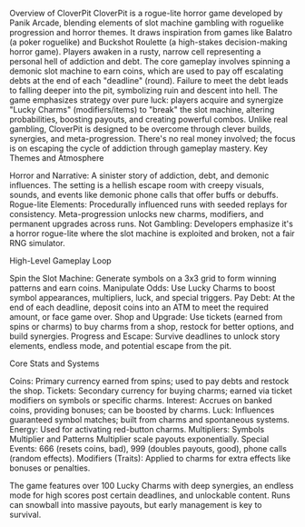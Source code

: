 Overview of CloverPit
CloverPit is a rogue-lite horror game developed by Panik Arcade, blending elements of slot machine gambling with roguelike progression and horror themes. It draws inspiration from games like Balatro (a poker roguelike) and Buckshot Roulette (a high-stakes decision-making horror game). Players awaken in a rusty, narrow cell representing a personal hell of addiction and debt. The core gameplay involves spinning a demonic slot machine to earn coins, which are used to pay off escalating debts at the end of each "deadline" (round). Failure to meet the debt leads to falling deeper into the pit, symbolizing ruin and descent into hell.
The game emphasizes strategy over pure luck: players acquire and synergize "Lucky Charms" (modifiers/items) to "break" the slot machine, altering probabilities, boosting payouts, and creating powerful combos. Unlike real gambling, CloverPit is designed to be overcome through clever builds, synergies, and meta-progression. There's no real money involved; the focus is on escaping the cycle of addiction through gameplay mastery.
Key Themes and Atmosphere

Horror and Narrative: A sinister story of addiction, debt, and demonic influences. The setting is a hellish escape room with creepy visuals, sounds, and events like demonic phone calls that offer buffs or debuffs.
Rogue-lite Elements: Procedurally influenced runs with seeded replays for consistency. Meta-progression unlocks new charms, modifiers, and permanent upgrades across runs.
Not Gambling: Developers emphasize it's a horror rogue-lite where the slot machine is exploited and broken, not a fair RNG simulator.

High-Level Gameplay Loop

Spin the Slot Machine: Generate symbols on a 3x3 grid to form winning patterns and earn coins.
Manipulate Odds: Use Lucky Charms to boost symbol appearances, multipliers, luck, and special triggers.
Pay Debt: At the end of each deadline, deposit coins into an ATM to meet the required amount, or face game over.
Shop and Upgrade: Use tickets (earned from spins or charms) to buy charms from a shop, restock for better options, and build synergies.
Progress and Escape: Survive deadlines to unlock story elements, endless mode, and potential escape from the pit.

Core Stats and Systems

Coins: Primary currency earned from spins; used to pay debts and restock the shop.
Tickets: Secondary currency for buying charms; earned via ticket modifiers on symbols or specific charms.
Interest: Accrues on banked coins, providing bonuses; can be boosted by charms.
Luck: Influences guaranteed symbol matches; built from charms and spontaneous systems.
Energy: Used for activating red-button charms.
Multipliers: Symbols Multiplier and Patterns Multiplier scale payouts exponentially.
Special Events: 666 (resets coins, bad), 999 (doubles payouts, good), phone calls (random effects).
Modifiers (Traits): Applied to charms for extra effects like bonuses or penalties.

The game features over 100 Lucky Charms with deep synergies, an endless mode for high scores post certain deadlines, and unlockable content. Runs can snowball into massive payouts, but early management is key to survival.